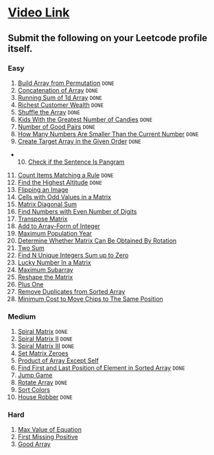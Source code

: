 # [Video Link](https://youtu.be/n60Dn0UsbEk)

## Submit the following on your Leetcode profile itself.

### Easy
1. [Build Array from Permutation](https://leetcode.com/problems/build-array-from-permutation/) `DONE`
2. [Concatenation of Array](https://leetcode.com/problems/concatenation-of-array/) `DONE`
3. [Running Sum of 1d Array](https://leetcode.com/problems/running-sum-of-1d-array/) `DONE`
4. [Richest Customer Wealth](https://leetcode.com/problems/richest-customer-wealth/) `DONE`
5. [Shuffle the Array](https://leetcode.com/problems/shuffle-the-array/)  `DONE`
6. [Kids With the Greatest Number of Candies](https://leetcode.com/problems/kids-with-the-greatest-number-of-candies/)  `DONE`
7. [Number of Good Pairs](https://leetcode.com/problems/number-of-good-pairs/) `DONE`
8. [How Many Numbers Are Smaller Than the Current Number](https://leetcode.com/problems/how-many-numbers-are-smaller-than-the-current-number/) `DONE`
9. [Create Target Array in the Given Order](https://leetcode.com/problems/create-target-array-in-the-given-order/) `DONE`
- 10. [Check if the Sentence Is Pangram](https://leetcode.com/problems/check-if-the-sentence-is-pangram/)
11. [Count Items Matching a Rule](https://leetcode.com/problems/count-items-matching-a-rule/) `DONE`
12. [Find the Highest Altitude](https://leetcode.com/problems/find-the-highest-altitude/) `DONE`
13. [Flipping an Image](https://leetcode.com/problems/flipping-an-image/)
14. [Cells with Odd Values in a Matrix](https://leetcode.com/problems/cells-with-odd-values-in-a-matrix/)
15. [Matrix Diagonal Sum](https://leetcode.com/problems/matrix-diagonal-sum/)
16. [Find Numbers with Even Number of Digits](https://leetcode.com/problems/find-numbers-with-even-number-of-digits/)
17. [Transpose Matrix](https://leetcode.com/problems/transpose-matrix/)
18. [Add to Array-Form of Integer](https://leetcode.com/problems/add-to-array-form-of-integer/)
19. [Maximum Population Year](https://leetcode.com/problems/maximum-population-year/)
20. [Determine Whether Matrix Can Be Obtained By Rotation](https://leetcode.com/problems/determine-whether-matrix-can-be-obtained-by-rotation/)
21. [Two Sum](https://leetcode.com/problems/two-sum/)
22. [Find N Unique Integers Sum up to Zero](https://leetcode.com/problems/find-n-unique-integers-sum-up-to-zero/)
23. [Lucky Number In a Matrix](https://leetcode.com/problems/lucky-numbers-in-a-matrix/)
24. [Maximum Subarray](https://leetcode.com/problems/maximum-subarray/)
25. [Reshape the Matrix](https://leetcode.com/problems/reshape-the-matrix/)
26. [Plus One](https://leetcode.com/problems/plus-one/)
27. [Remove Duplicates from Sorted Array](https://leetcode.com/problems/remove-duplicates-from-sorted-array/)
28. [Minimum Cost to Move Chips to The Same Position](https://leetcode.com/problems/minimum-cost-to-move-chips-to-the-same-position/)

### Medium
1. [Spiral Matrix](https://leetcode.com/problems/spiral-matrix/) `DONE`
2. [Spiral Matrix II](https://leetcode.com/problems/spiral-matrix-ii/) `DONE`
3. [Spiral Matrix III](https://leetcode.com/problems/spiral-matrix-iii/) `DONE`
4. [Set Matrix Zeroes](https://leetcode.com/problems/set-matrix-zeroes/)
5. [Product of Array Except Self](https://leetcode.com/problems/product-of-array-except-self/)
6. [Find First and Last Position of Element in Sorted Array](https://leetcode.com/problems/find-first-and-last-position-of-element-in-sorted-array/) `DONE`
7. [Jump Game](https://leetcode.com/problems/jump-game/)
8. [Rotate Array](https://leetcode.com/problems/rotate-array/) `DONE`
9. [Sort Colors](https://leetcode.com/problems/sort-colors/)
10. [House Robber](https://leetcode.com/problems/house-robber/) `DONE`

### Hard
1. [Max Value of Equation](https://leetcode.com/problems/max-value-of-equation/)
2. [First Missing Positive](https://leetcode.com/problems/first-missing-positive/)
3. [Good Array](https://leetcode.com/problems/check-if-it-is-a-good-array/)
